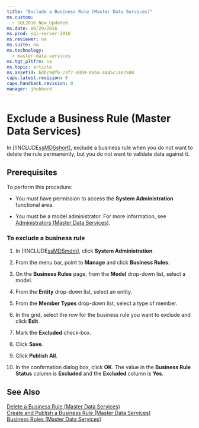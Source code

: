 ```yaml
---
title: "Exclude a Business Rule (Master Data Services)"
ms.custom: 
  - SQL2016_New_Updated
ms.date: 06/29/2016
ms.prod: sql-server-2016
ms.reviewer: na
ms.suite: na
ms.technology: 
  - master-data-services
ms.tgt_pltfrm: na
ms.topic: article
ms.assetid: bdbc9df0-23f7-40b9-8aba-4445c1482580
caps.latest.revision: 8
caps.handback.revision: 0
manager: jhubbard
---
```

# Exclude a Business Rule (Master Data Services)
In [!INCLUDE[ssMDSshort](../../Topics/TopicNameContainA/tokens/ssMDSshort_md.md)], exclude a business rule when you do not want to delete the rule permanently, but you do not want to validate data against it.  
  
## Prerequisites  
 To perform this procedure:  
  
-   You must have permission to access the **System Administration** functional area.  
  
-   You must be a model administrator. For more information, see [Administrators (Master Data Services)](../../Topics/TopicNameNotContainA/Administrators--Master-Data-Services-.md).  
  
### To exclude a business rule  
  
1.  In [!INCLUDE[ssMDSmdm](../../Topics/TopicNameContainA/tokens/ssMDSmdm_md.md)], click **System Administration**.  
  
2.  From the menu bar, point to **Manage** and click **Business Rules**.  
  
3.  On the **Business Rules** page, from the **Model** drop-down list, select a model.  
  
4.  From the **Entity** drop-down list, select an entity.  
  
5.  From the **Member Types** drop-down list, select a type of member.  
  
6.  In the grid, select the row for the business rule you want to exclude and click **Edit**.  
  
7.  Mark the **Excluded** check-box.  
  
8.  Click **Save**.  
  
9. Click **Publish All**.  
  
10. In the confirmation dialog box, click **OK**. The value in the **Business Rule Status** column is **Excluded** and the **Excluded** column is **Yes**.  
  
## See Also  
 [Delete a Business Rule (Master Data Services)](../../Topics/TopicNameContainA/Delete-a-Business-Rule--Master-Data-Services-.md)   
 [Create and Publish a Business Rule (Master Data Services)](../../Topics/TopicNameContainA/Create-and-Publish-a-Business-Rule--Master-Data-Services-.md)   
 [Business Rules (Master Data Services)](../../Topics/TopicNameNotContainA/Business-Rules--Master-Data-Services-.md)